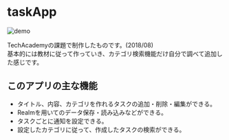 # taskApp

![demo](https://github.com/amaocha-first/taskApp/taskAppDemo.gif)

TechAcademyの課題で制作したものです。(2018/08)  
基本的には教材に従って作っていき、カテゴリ検索機能だけ自分で調べて追加した感じです。

## このアプリの主な機能
* タイトル、内容、カテゴリを作れるタスクの追加・削除・編集ができる。
* Realmを用いてのデータ保存・読み込みなどができる。
* タスクごとに通知を設定できる。
* 設定したカテゴリに従って、作成したタスクの検索ができる。

